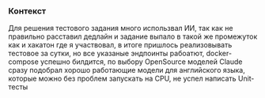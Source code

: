 ### Контекст
Для решения тестового задания много использвал ИИ, так как не правильно расставил дедлайн и задание выпало в такой же промежуток как и хакатон где я участвовал, в итоге пришлось реализовывать тестовое за сутки, но все указаные эндпоинты рабоатют, docker-compose успешно билдится, по выбору OpenSource моделей Claude сразу подобрал хорошо работающие модели для английского языка, которые можно без проблем запускать на CPU, не успел написать Unit‐тесты
